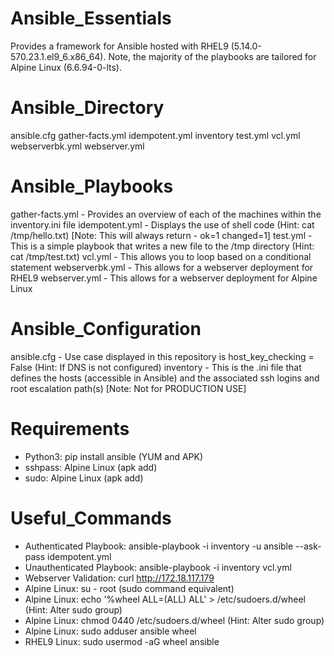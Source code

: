 # Ansible_Essentials
Provides a framework for Ansible hosted with RHEL9 (5.14.0-570.23.1.el9_6.x86_64). Note, the majority of the playbooks are tailored for Alpine Linux (6.6.94-0-lts).

# Ansible_Directory
ansible.cfg  gather-facts.yml  idempotent.yml  inventory  test.yml  vcl.yml  webserverbk.yml  webserver.yml

# Ansible_Playbooks
gather-facts.yml - Provides an overview of each of the machines within the inventory.ini file
idempotent.yml - Displays the use of shell code (Hint: cat /tmp/hello.txt) [Note: This will always return - ok=1    changed=1]
test.yml - This is a simple playbook that writes a new file to the /tmp directory (Hint: cat /tmp/test.txt)
vcl.yml - This allows you to loop based on a conditional statement
webserverbk.yml - This allows for a webserver deployment for RHEL9
webserver.yml - This allows for a webserver deployment for Alpine Linux

# Ansible_Configuration
ansible.cfg - Use case displayed in this repository is host_key_checking = False (Hint: If DNS is not configured)
inventory - This is the .ini file that defines the hosts (accessible in Ansible) and the associated ssh logins and root escalation path(s) [Note: Not for PRODUCTION USE]

# Requirements
- Python3: pip install ansible (YUM and APK)
- sshpass: Alpine Linux (apk add)
- sudo: Alpine Linux (apk add)

# Useful_Commands
- Authenticated Playbook: ansible-playbook -i inventory -u ansible --ask-pass idempotent.yml
- Unauthenticated Playbook: ansible-playbook -i inventory vcl.yml
- Webserver Validation: curl http://172.18.117.179
- Alpine Linux: su - root (sudo command equivalent)
- Alpine Linux: echo '%wheel ALL=(ALL) ALL' > /etc/sudoers.d/wheel (Hint: Alter sudo group)
- Alpine Linux: chmod 0440 /etc/sudoers.d/wheel (Hint: Alter sudo group)
- Alpine Linux: sudo adduser ansible wheel
- RHEL9 Linux: sudo usermod -aG wheel ansible
